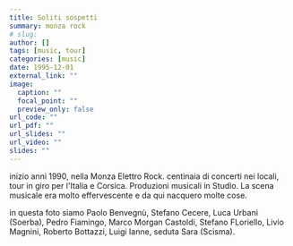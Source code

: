```yaml
---
title: Soliti sospetti
summary: monza rock
# slug: 
author: []
tags: [music, tour]
categories: [music]
date: 1995-12-01
external_link: ""
image:
  caption: ""
  focal_point: ""
  preview_only: false
url_code: ""
url_pdf: ""
url_slides: ""
url_video: ""
slides: ""
---
```


inizio anni 1990, nella Monza Elettro Rock. centinaia di concerti nei locali, tour in giro per l'Italia e Corsica. Produzioni musicali in Studio.
La scena musicale era molto effervescente e da qui nacquero molte cose.

in questa foto siamo Paolo Benvegnù, Stefano Cecere, Luca Urbani (Soerba), Pedro Fiamingo, Marco Morgan Castoldi, Stefano FLoriello, Livio Magnini, Roberto Bottazzi, Luigi Ianne, seduta Sara (Scisma).

